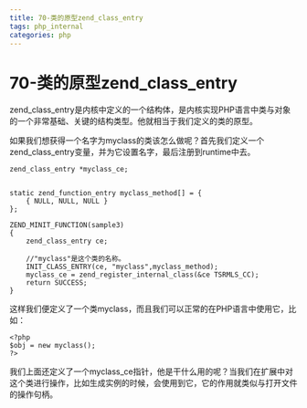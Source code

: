 ```yaml
---
title: 70-类的原型zend_class_entry
tags: php_internal
categories: php
---
```


# 70-类的原型zend_class_entry
zend_class_entry是内核中定义的一个结构体，是内核实现PHP语言中类与对象的一个非常基础、关键的结构类型。他就相当于我们定义的类的原型。

如果我们想获得一个名字为myclass的类该怎么做呢？首先我们定义一个zend_class_entry变量，并为它设置名字，最后注册到runtime中去。

    zend_class_entry *myclass_ce;


    static zend_function_entry myclass_method[] = {
        { NULL, NULL, NULL }
    };

    ZEND_MINIT_FUNCTION(sample3)
    {
        zend_class_entry ce;

        //"myclass"是这个类的名称。
        INIT_CLASS_ENTRY(ce, "myclass",myclass_method);
        myclass_ce = zend_register_internal_class(&ce TSRMLS_CC);
        return SUCCESS;
    }

这样我们便定义了一个类myclass，而且我们可以正常的在PHP语言中使用它，比如：

    <?php
    $obj = new myclass();
    ?>

我们上面还定义了一个myclass_ce指针，他是干什么用的呢？当我们在扩展中对这个类进行操作，比如生成实例的时候，会使用到它，它的作用就类似与打开文件的操作句柄。
